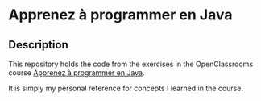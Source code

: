 # Apprenez à programmer en Java

## Description

This repository holds the code from the exercises in the OpenClassrooms
course [Apprenez à programmer en Java](https://openclassrooms.com/fr/courses/6173501-apprenez-a-programmer-en-java).

It is simply my personal reference for concepts I learned in the course.